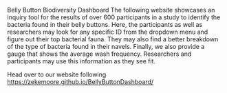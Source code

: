 Belly Button Biodiversity Dashboard
The following website showcases an inquiry tool for the results of over 600 participants in a study to identify the bacteria found in their belly buttons. Here, the participants as well as researchers may look for any specific ID from the dropdown menu and figure out their top bacterial fauna. They may also find a better breakdown of the type of bacteria found in their navels. Finally, we also provide a gauge that shows the average wash frequency. Researchers and participants may use this information as they see fit.

Head over to our website following https://zekemoore.github.io/BellyButtonDashboard/
